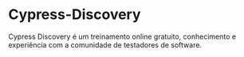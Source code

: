 # Cypress-Discovery
Cypress Discovery é um treinamento online gratuito, conhecimento e experiência com a comunidade de testadores de software.
